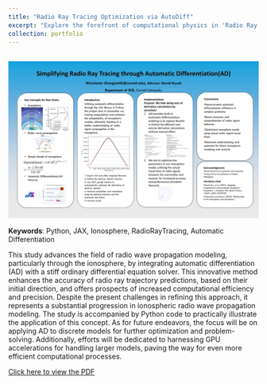 ```yaml
---
title: "Radio Ray Tracing Optimization via AutoDiff"
excerpt: "Explore the forefront of computational physics in 'Radio Ray Tracing Optimization via AutoDiff'! Dive into how Automatic Differentiation revolutionizes the accuracy and efficiency of modeling radio wave propagation in the ionosphere. Ideal for enthusiasts in computational science and atmospheric studies, this project showcases cutting-edge Python tools like JAX, merging complex mathematics with practical applications. Click to discover how we're reshaping ionospheric modeling!<br/><img src='/images/raytracing0.png'>"
collection: portfolio
---
```


<br/><img src='/images/Raytracing.png'>

**Keywords**: Python, JAX, Ionosphere, RadioRayTracing, Automatic Differentiation

This study advances the field of radio wave propagation modeling, particularly through the ionosphere, by integrating automatic differentiation (AD) with a stiff ordinary differential equation solver. This innovative method enhances the accuracy of radio ray trajectory predictions, based on their initial direction, and offers prospects of increased computational efficiency and precision. Despite the present challenges in refining this approach, it represents a substantial progression in ionospheric radio wave propagation modeling. The study is accompanied by Python code to practically illustrate the application of this concept. As for future endeavors, the focus will be on applying AD to discrete models for further optimization and problem-solving. Additionally, efforts will be dedicated to harnessing GPU accelerations for handling larger models, paving the way for even more efficient computational processes.

<a href="/files/Raytracing.pdf" target="_blank">Click here to view the PDF</a>